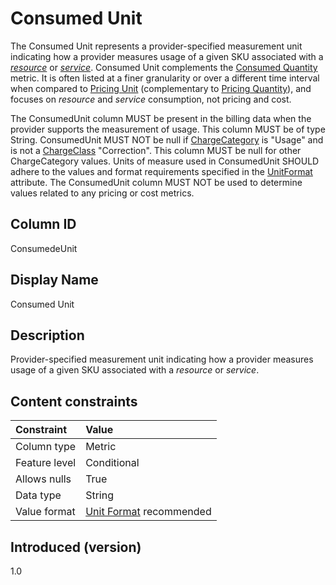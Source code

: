 # Consumed Unit

The Consumed Unit represents a provider-specified measurement unit indicating how a provider measures usage of a given SKU associated with a [*resource*](#glossary:resource) or [*service*](#glossary:service). Consumed Unit complements the [Consumed Quantity](#consumedquantity) metric. It is often listed at a finer granularity or over a different time interval when compared to [Pricing Unit](#pricingunit) (complementary to [Pricing Quantity](#pricingquantity)), and focuses on *resource* and *service* consumption, not pricing and cost.

The ConsumedUnit column MUST be present in the billing data when the provider supports the measurement of usage. This column MUST be of type String. ConsumedUnit MUST NOT be null if [ChargeCategory](#chargecategory) is "Usage" and is not a [ChargeClass](#chargeclass) "Correction". This column MUST be null for other ChargeCategory values. Units of measure used in ConsumedUnit SHOULD adhere to the values and format requirements specified in the [UnitFormat](#unitformat) attribute. The ConsumedUnit column MUST NOT be used to determine values related to any pricing or cost metrics.

## Column ID

ConsumedeUnit

## Display Name

Consumed Unit

## Description

Provider-specified measurement unit indicating how a provider measures usage of a given SKU associated with a *resource* or *service*.

## Content constraints

|    Constraint   |      Value      |
|:----------------|:----------------|
| Column type     | Metric          |
| Feature level   | Conditional     |
| Allows nulls    | True            |
| Data type       | String          |
| Value format    | [Unit Format](#unitformat) recommended |

## Introduced (version)

1.0

